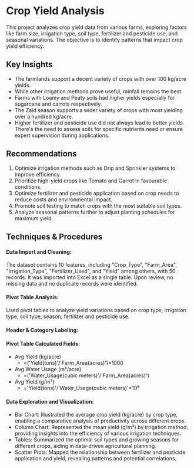 # Crop Yield Analysis
This project analyzes crop yield data from various farms, exploring factors like farm size, irrigation type, soil type, fertilizer and pesticide use, and seasonal variations. The objective is to identify patterns that impact crop yield efficiency.

## Key Insights
- The farmlands support a decent variety of crops with over 100 kg/acre yields.
- While other irrigation methods prove useful, rainfall remains the best.
- Farms with Loamy and Peaty soils had higher yields especially for sugarcane and carrots respectively.
- The Zaid season supports a wider variety of crops with most yielding over a hundred kg/acre.
- Higher fertilizer and pesticide use did not always lead to better yields. There's the need to assess soils for specific nutrients need or ensure expert supervision during applications.

## Recommendations
1. Optimize irrigation methods such as Drip and Sprinkler systems to improve efficiency.
2. Prioritize high-yield crops like Tomato and Carrot in favourable conditions.
3. Optimize fertilizer and pesticide application based on crop needs to reduce costs and environmental impact.
4. Promote soil testing to match crops with the most suitable soil types.
5. Analyze seasonal patterns further to adjust planting schedules for maximum yield.


## Techniques & Procedures

#### Data Import and Cleaning:
The dataset contains 10 features, including "Crop_Type", "Farm_Area", "Irrigation_Type", "Fertilizer_Used", and "Yield" among others, with 50 records. It was imported into Excel as a single table. Upon review, no missing data and no duplicate records were identified.

#### Pivot Table Analysis:
Used pivot tables to analyze yield variations based on crop type, irrigation type, soil type, season, fertilizer and pesticide use.

#### Header & Category Labeling:


#### Pivot Table Calculated Fields:
- Avg Yield (kg/acre)
  * =('Yield(tons)'/'Farm_Area(acres)')*1000
- Avg Water Usage (m³/acre)
  * =('Water_Usage(cubic meters)'/'Farm_Area(acres)')
- Avg Yield (g/m³)
  * ='Yield(tons)'/'Water_Usage(cubic meters)'*10⁶
  
#### Data Exploration and Visualization:
- Bar Chart: Illustrated the average crop yield (kg/acre) by crop type, enabling a comparative analysis of productivity across different crops.
- Column Chart: Represented the mean yield (g/m³) by irrigation method, providing insights into the efficiency of various irrigation techniques.
- Tables: Summarized the optimal soil types and growing seasons for different crops, aiding in data-driven agricultural planning.
- Scatter Plots: Mapped the relationship between fertilizer and pesticide application and yield, revealing patterns and potential correlations.
